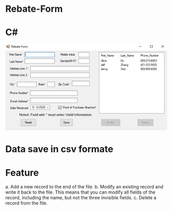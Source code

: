 # Rebate-Form
# C#
![](./example.PNG)

# Data save in csv formate
# Feature
a.	Add a new record to the end of the file.
b.	Modify an existing record and write it back to the file.  This means that you can modify all fields of the record, including the name, but not the three invisible fields.
c.	Delete a record from the file.

